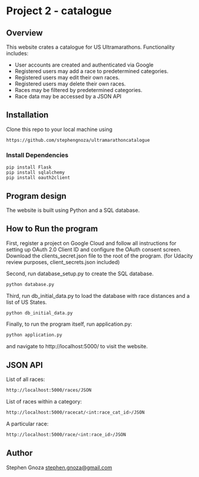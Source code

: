 # Project 2 - catalogue

## Overview
This website crates a catalogue for US Ultramarathons.  Functionality includes:
<ul>
<li>User accounts are created and authenticated via Google</li>
<li>Registered users may add a race to predetermined categories.</li>
<li>Registered users may edit their own races.</li>
<li>Registered users may delete their own races.</li>
<li>Races may be filtered by predetermined categories.</li>
<li>Race data may be accessed by a JSON API</li>
</ul>

## Installation

Clone this repo to your local machine using

```
https://github.com/stephengnoza/ultramarathoncatalogue
```

### Install Dependencies

```
pip install Flask
pip install sqlalchemy
pip install oauth2client
```

## Program design

The website is built using Python and a SQL database.

## How to Run the program

First, register a project on Google Cloud and follow all instructions for setting up OAuth 2.0 Client ID and configure the OAuth consent screen.  Download the clients_secret.json file to the root of the program.
(for Udacity review purposes, client_secrets.json included)

Second, run database_setup.py to create the SQL database.

```sh
python database.py
```

Third, run db_initial_data.py to load the database with race distances and a list of US States.

```sh
python db_initial_data.py
```

Finally, to run the program itself, run application.py:

```sh
python application.py
```

and navigate to http://localhost:5000/ to visit the website.

## JSON API

List of all races:

```sh
http://localhost:5000/races/JSON
```

List of races within a category:

```sh
http://localhost:5000/racecat/<int:race_cat_id>/JSON
```

A particular race:

```sh
http://localhost:5000/race/<int:race_id>/JSON
```

## Author

Stephen Gnoza
stephen.gnoza@gmail.com
